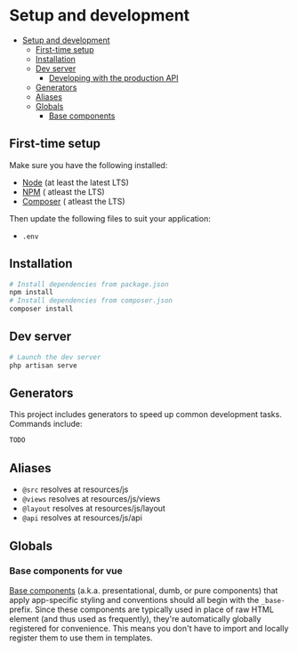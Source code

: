 # Setup and development

-   [Setup and development](#setup-and-development)
    -   [First-time setup](#first-time-setup)
    -   [Installation](#installation)
    -   [Dev server](#dev-server)
        -   [Developing with the production API](#developing-with-the-production-api)
    -   [Generators](#generators)
    -   [Aliases](#aliases)
    -   [Globals](#globals)
        -   [Base components](#base-components)

## First-time setup

Make sure you have the following installed:

-   [Node](https://nodejs.org/en/) (at least the latest LTS)
-   [NPM](https://www.npmjs.com/) ( atleast the LTS)
-   [Composer](https://getcomposer.org/) ( atleast the LTS)

Then update the following files to suit your application:

-   `.env`

## Installation

```bash
# Install dependencies from package.json
npm install
# Install dependencies from composer.json
composer install
```

## Dev server

```bash
# Launch the dev server
php artisan serve
```

## Generators

This project includes generators to speed up common development tasks. Commands include:

```bash
TODO
```

## Aliases

-   `@src` resolves at resources/js
-   `@views` resolves at resources/js/views
-   `@layout` resolves at resources/js/layout
-   `@api` resolves at resources/js/api

## Globals

### Base components for vue

[Base components](https://vuejs.org/v2/style-guide/#Base-component-names-strongly-recommended) (a.k.a. presentational, dumb, or pure components) that apply app-specific styling and conventions should all begin with the `_base-` prefix. Since these components are typically used in place of raw HTML element (and thus used as frequently), they're automatically globally registered for convenience. This means you don't have to import and locally register them to use them in templates.
